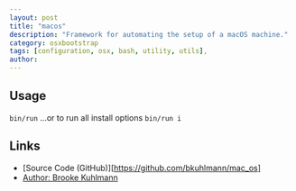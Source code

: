 ```yaml
---
layout: post
title: "macos"
description: "Framework for automating the setup of a macOS machine."
category: osxbootstrap
tags: [configuration, osx, bash, utility, utils],
author: 
---
```

## Usage
`bin/run`
...or to run all install options
`bin/run i`

## Links
* [Source Code (GitHub)][https://github.com/bkuhlmann/mac_os]
* [Author: Brooke Kuhlmann](https://www.alchemists.io/)
